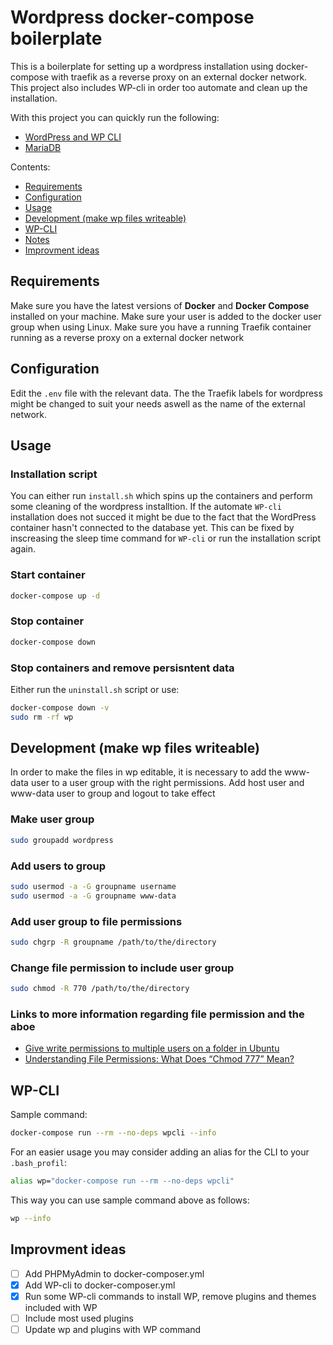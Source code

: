 # Wordpress docker-compose boilerplate

This is a boilerplate for setting up a wordpress installation using docker-compose with traefik as a reverse proxy on an external docker network. This project also includes WP-cli in order too automate and clean up the installation.

With this project you can quickly run the following:

- [WordPress and WP CLI](https://hub.docker.com/_/wordpress/)
- [MariaDB](https://hub.docker.com/_/mariadb)

Contents:

- [Requirements](#requirements)
- [Configuration](#configuration)
- [Usage](#usage)
- [Development (make wp files writeable)](#development-make-wp-files-writeable)
- [WP-CLI](#wp-cli)
- [Notes](#notes)
- [Improvment ideas](#improvment-ideas)

## Requirements

Make sure you have the latest versions of **Docker** and **Docker Compose** installed on your machine. Make sure your user is added to the docker user group when using Linux. Make sure you have a running Traefik container running as a reverse proxy on a external docker network

## Configuration

Edit the `.env` file with the relevant data. The the Traefik labels for wordpress might be changed to suit your needs aswell as the name of the external network.

## Usage

### Installation script

You can either run `install.sh` which spins up the containers and perform some cleaning of the wordpress installtion. If the automate `WP-cli` installation does not succed it might be due to the fact that the WordPress container hasn't connected to the database yet. This can be fixed by inscreasing the sleep time command for `WP-cli` or run the installation script again.

### Start container

```bash
docker-compose up -d
```

### Stop container

```bash
docker-compose down
```

### Stop containers and remove persisntent data

Either run the `uninstall.sh` script or use:

```bash
docker-compose down -v
sudo rm -rf wp
```

## Development (make wp files writeable)

In order to make the files in wp editable, it is necessary to add the www-data user to a user group with the right permissions. Add host user and www-data user to group and logout to take effect

### Make user group

```bash
sudo groupadd wordpress
```

### Add users to group

```bash
sudo usermod -a -G groupname username
sudo usermod -a -G groupname www-data
```

### Add user group to file permissions

```bash
sudo chgrp -R groupname /path/to/the/directory
```

### Change file permission to include user group

```bash
sudo chmod -R 770 /path/to/the/directory
```

### Links to more information regarding file permission and the aboe

- [Give write permissions to multiple users on a folder in Ubuntu](https://superuser.com/questions/280994/give-write-permissions-to-multiple-users-on-a-folder-in-ubuntu)
- [Understanding File Permissions: What Does “Chmod 777” Mean?](https://www.maketecheasier.com/file-permissions-what-does-chmod-777-means/)

## WP-CLI

Sample command:

```bash
docker-compose run --rm --no-deps wpcli --info
```

For an easier usage you may consider adding an alias for the CLI to your `.bash_profil`:

```bash
alias wp="docker-compose run --rm --no-deps wpcli"
```

This way you can use sample command above as follows:

```bash
wp --info
```

## Improvment ideas

- [ ] Add PHPMyAdmin to docker-composer.yml
- [X] Add WP-cli to docker-composer.yml
- [X] Run some WP-cli commands to install WP, remove plugins and themes included with WP
- [ ] Include most used plugins
- [ ] Update wp and plugins with WP command
